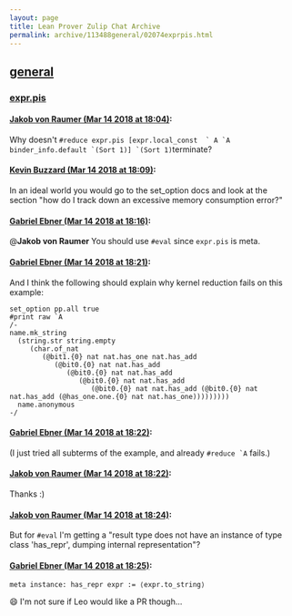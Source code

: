 ```yaml
---
layout: page
title: Lean Prover Zulip Chat Archive 
permalink: archive/113488general/02074exprpis.html
---
```


## [general](index.html)
### [expr.pis](02074exprpis.html)

#### [Jakob von Raumer (Mar 14 2018 at 18:04)](https://leanprover.zulipchat.com/#narrow/stream/113488-general/topic/expr.pis/near/123711391):
Why doesn't ``#reduce expr.pis [expr.local_const  ` A `A binder_info.default `(Sort 1)] `(Sort 1)``terminate?

#### [Kevin Buzzard (Mar 14 2018 at 18:09)](https://leanprover.zulipchat.com/#narrow/stream/113488-general/topic/expr.pis/near/123711636):
In an ideal world you would go to the set_option docs and look at the section "how do I track down an excessive memory consumption error?"

#### [Gabriel Ebner (Mar 14 2018 at 18:16)](https://leanprover.zulipchat.com/#narrow/stream/113488-general/topic/expr.pis/near/123711953):
@**Jakob von Raumer** You should use `#eval` since `expr.pis` is meta.

#### [Gabriel Ebner (Mar 14 2018 at 18:21)](https://leanprover.zulipchat.com/#narrow/stream/113488-general/topic/expr.pis/near/123712203):
And I think the following should explain why kernel reduction fails on this example:
```lean
set_option pp.all true
#print raw `A
/-
name.mk_string
  (string.str string.empty
     (char.of_nat
        (@bit1.{0} nat nat.has_one nat.has_add
           (@bit0.{0} nat nat.has_add
              (@bit0.{0} nat nat.has_add
                 (@bit0.{0} nat nat.has_add
                    (@bit0.{0} nat nat.has_add (@bit0.{0} nat nat.has_add (@has_one.one.{0} nat nat.has_one)))))))))
  name.anonymous
-/
```

#### [Gabriel Ebner (Mar 14 2018 at 18:22)](https://leanprover.zulipchat.com/#narrow/stream/113488-general/topic/expr.pis/near/123712256):
(I just tried all subterms of the example, and already ``#reduce `A`` fails.)

#### [Jakob von Raumer (Mar 14 2018 at 18:22)](https://leanprover.zulipchat.com/#narrow/stream/113488-general/topic/expr.pis/near/123712261):
Thanks :)

#### [Jakob von Raumer (Mar 14 2018 at 18:24)](https://leanprover.zulipchat.com/#narrow/stream/113488-general/topic/expr.pis/near/123712357):
But for `#eval` I'm getting a "result type does not have an instance of type class 'has_repr', dumping internal representation"?

#### [Gabriel Ebner (Mar 14 2018 at 18:25)](https://leanprover.zulipchat.com/#narrow/stream/113488-general/topic/expr.pis/near/123712411):
```lean
meta instance: has_repr expr := ⟨expr.to_string⟩
```
:smile: I'm not sure if Leo would like a PR though...

